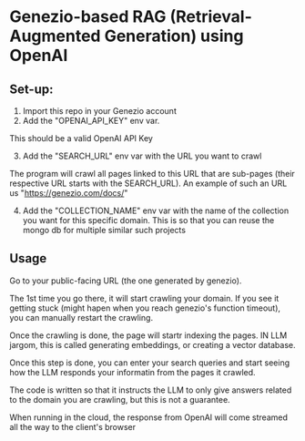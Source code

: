 # Genezio-based RAG (Retrieval-Augmented Generation) using OpenAI

## Set-up:

1. Import this repo in your Genezio account
2. Add the "OPENAI_API_KEY" env var.

This should be a valid OpenAI API Key

3. Add the "SEARCH_URL" env var with the URL you want to crawl

The program will crawl all pages linked to this URL that are sub-pages (their respective URL starts with the SEARCH_URL). An example of such an URL us "https://genezio.com/docs/"

4. Add the "COLLECTION_NAME" env var with the name of the collection you want for this specific domain. This is so that you can reuse the mongo db for multiple similar such projects

## Usage

Go to your public-facing URL (the one generated by genezio).

The 1st time you go there, it will start crawling your domain. If you see it getting stuck (might hapen when you reach genezio's function timeout), you can manually restart the crawling.

Once the crawling is done, the page will startr indexing the pages. IN LLM jargom, this is called generating embeddings, or creating a vector database.

Once this step is done, you can enter your search queries and start seeing how the LLM responds your informatin from the pages it crawled.

The code is written so that it instructs the LLM to only give answers related to the domain you are crawling, but this is not a guarantee.

When running in the cloud, the response from OpenAI will come streamed all the way to the client's browser